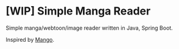 # [WIP] Simple Manga Reader
Simple manga/webtoon/image reader written in Java, Spring Boot.

Inspired by [Mango](https://github.com/getmango/Mango).
